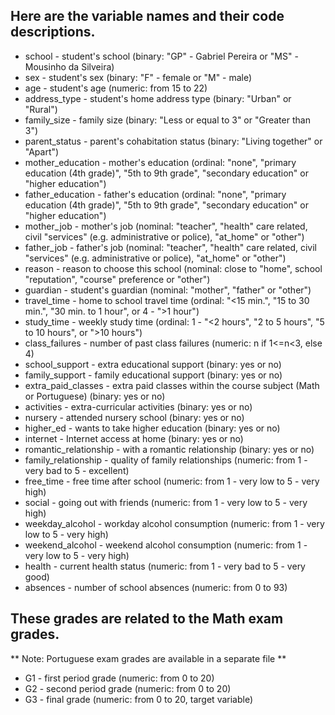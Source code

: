 ## Here are the variable names and their code descriptions.


- school - student's school (binary: "GP" - Gabriel Pereira or "MS" - Mousinho da Silveira)
- sex - student's sex (binary: "F" - female or "M" - male)
- age - student's age (numeric: from 15 to 22)
- address_type - student's home address type (binary: "Urban" or "Rural")
- family_size - family size (binary: "Less or equal to 3" or "Greater than 3")
- parent_status - parent's cohabitation status (binary: "Living together" or "Apart")
- mother_education - mother's education (ordinal: "none", "primary education (4th grade)", "5th to 9th grade", "secondary education" or "higher education")
- father_education - father's education (ordinal: "none", "primary education (4th grade)", "5th to 9th grade", "secondary education" or "higher education")
- mother_job - mother's job (nominal: "teacher", "health" care related, civil "services" (e.g. administrative or police), "at_home" or "other")
- father_job - father's job (nominal: "teacher", "health" care related, civil "services" (e.g. administrative or police), "at_home" or "other")
- reason - reason to choose this school (nominal: close to "home", school "reputation", "course" preference or "other")
- guardian - student's guardian (nominal: "mother", "father" or "other")
- travel_time - home to school travel time (ordinal: "<15 min.", "15 to 30 min.", "30 min. to 1 hour", or 4 - ">1 hour")
- study_time - weekly study time (ordinal: 1 - "<2 hours", "2 to 5 hours", "5 to 10 hours", or ">10 hours")
- class_failures - number of past class failures (numeric: n if 1<=n<3, else 4)
- school_support - extra educational support (binary: yes or no)
- family_support - family educational support (binary: yes or no)
- extra_paid_classes - extra paid classes within the course subject (Math or Portuguese) (binary: yes or no)
- activities - extra-curricular activities (binary: yes or no)
- nursery - attended nursery school (binary: yes or no)
- higher_ed - wants to take higher education (binary: yes or no)
- internet - Internet access at home (binary: yes or no)
- romantic_relationship - with a romantic relationship (binary: yes or no)
- family_relationship - quality of family relationships (numeric: from 1 - very bad to 5 - excellent)
- free_time - free time after school (numeric: from 1 - very low to 5 - very high)
- social - going out with friends (numeric: from 1 - very low to 5 - very high)
- weekday_alcohol - workday alcohol consumption (numeric: from 1 - very low to 5 - very high)
- weekend_alcohol - weekend alcohol consumption (numeric: from 1 - very low to 5 - very high)
- health - current health status (numeric: from 1 - very bad to 5 - very good)
- absences - number of school absences (numeric: from 0 to 93)


## These grades are related to the Math exam grades. 

** Note: Portuguese exam grades are available in a separate file **

- G1 - first period grade (numeric: from 0 to 20)
- G2 - second period grade (numeric: from 0 to 20)
- G3 - final grade (numeric: from 0 to 20, target variable)
